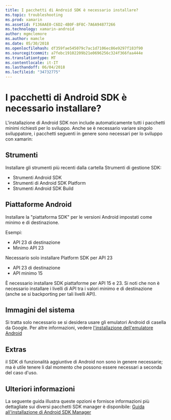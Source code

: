 ```yaml
---
title: I pacchetti di Android SDK è necessario installare?
ms.topic: troubleshooting
ms.prod: xamarin
ms.assetid: F136AAE0-C6D2-4B0F-8F8C-7A6A94877266
ms.technology: xamarin-android
author: mgmclemore
ms.author: mamcle
ms.date: 05/30/2018
ms.openlocfilehash: df359fae545079c7ac1d7106ec86e9297f183f90
ms.sourcegitcommit: a7febc19102209b21e0696256c324f366faa444e
ms.translationtype: MT
ms.contentlocale: it-IT
ms.lasthandoff: 06/04/2018
ms.locfileid: "34732775"
---
```

# <a name="which-android-sdk-packages-should-i-install"></a>I pacchetti di Android SDK è necessario installare?

L'installazione di Android SDK non include automaticamente tutti i pacchetti minimi richiesti per lo sviluppo. Anche se è necessario variare singolo sviluppatore, i pacchetti seguenti in genere sono necessari per lo sviluppo con xamarin:

## <a name="tools"></a>Strumenti

Installare gli strumenti più recenti dalla cartella Strumenti di gestione SDK:

- Strumenti Android SDK
- Strumenti di Android SDK Platform
- Strumenti Android SDK Build

## <a name="android-platforms"></a>Piattaforme Android

Installare la "piattaforma SDK" per le versioni Android impostati come minimo e di destinazione. 

Esempi:

- API 23 di destinazione
- Minimo API 23

Necessario solo installare Platform SDK per API 23

- API 23 di destinazione
- API minimo 15

È necessario installare SDK piattaforme per API 15 e 23. Si noti che non è necessario installare i livelli di API tra i valori minimo e di destinazione (anche se si backporting per tali livelli API).

## <a name="system-images"></a>Immagini del sistema

Si tratta solo necessario se si desidera usare gli emulatori Android di casella da Google. Per altre informazioni, vedere [l'installazione dell'emulatore Android](~/android/get-started/installation/android-emulator/index.md)

## <a name="extras"></a>Extras
il SDK di funzionalità aggiuntive di Android non sono in genere necessarie; ma è utile tenere li dal momento che possono essere necessari a seconda del caso d'uso.

## <a name="further-reading"></a>Ulteriori informazioni
La seguente guida illustra queste opzioni e fornisce informazioni più dettagliate sui diversi pacchetti SDK manager è disponibile: [Guida all'installazione di Android SDK Manager](http://www.themethodology.net/2015/02/android-sdk-manager-setup-for.html?m=1)

